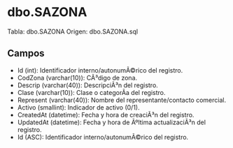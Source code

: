 ﻿# dbo.SAZONA

Tabla: dbo.SAZONA
Origen: dbo.SAZONA.sql

## Campos

- Id (int): Identificador interno/autonumÃ©rico del registro.
- CodZona (varchar(10)): CÃ³digo de zona.
- Descrip (varchar(40)): DescripciÃ³n del registro.
- Clase (varchar(10)): Clase o categorÃ­a del registro.
- Represent (varchar(40)): Nombre del representante/contacto comercial.
- Activo (smallint): Indicador de activo (0/1).
- CreatedAt (datetime): Fecha y hora de creaciÃ³n del registro.
- UpdatedAt (datetime): Fecha y hora de Ãºltima actualizaciÃ³n del registro.
- Id (ASC): Identificador interno/autonumÃ©rico del registro.

